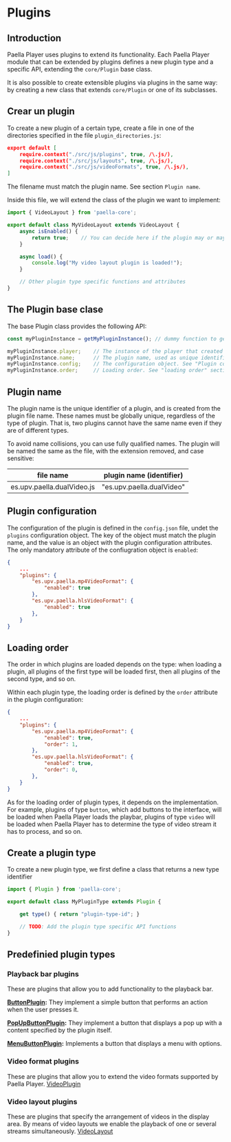 # Plugins

## Introduction

Paella Player uses plugins to extend its functionality. Each Paella Player module that can be extended by plugins defines a new plugin type and a specific API, extending the `core/Plugin` base class.

It is also possible to create extensible plugins via plugins in the same way: by creating a new class that extends `core/Plugin` or one of its subclasses.

## Crear un plugin

To create a new plugin of a certain type, create a file in one of the directories specified in the file `plugin_directories.js`:

```json
export default [
    require.context("./src/js/plugins", true, /\.js/),
    require.context("./src/js/layouts", true, /\.js/),
    require.context("./src/js/videoFormats", true, /\.js/),
]
```

The filename must match the plugin name. See section `Plugin name`.

Inside this file, we will extend the class of the plugin we want to implement:

```javascript
import { VideoLayout } from 'paella-core';

export default class MyVideoLayout extends VideoLayout {
    async isEnabled() {
        return true;    // You can decide here if the plugin may or may not be loaded
    }

    async load() {
        console.log("My video layout plugin is loaded!");
    }

    // Other plugin type specific functions and attributes
}
```

## The Plugin base clase

The base Plugin class provides the following API:

```javascript
const myPluginInstance = getMyPluginInstance(); // dummy function to get the instance of my plugin

myPluginInstance.player;    // The instance of the player that created the plugin
myPluginInstance.name;      // The plugin name, used as unique identifier. See "Plugin name" section
myPluginInstance.config;    // The configuration object. See "Plugin configuration" section
myPluginInstance.order;     // Loading order. See "loading order" section
```

## Plugin name

The plugin name is the unique identifier of a plugin, and is created from the plugin file name. These names must be globally unique, regardless of the type of plugin. That is, two plugins cannot have the same name even if they are of different types.

To avoid name collisions, you can use fully qualified names. The plugin will be named the same as the file, with the extension removed, and case sensitive:

| file name                   | plugin name (identifier)     |
|-----------------------------|------------------------------|
| es.upv.paella.dualVideo.js  | "es.upv.paella.dualVideo"    |


## Plugin configuration

The configuration of the plugin is defined in the `config.json` file, undet the `plugins` configuration object. The key of the object must match the plugin name, and the value is an object with the plugin configuration attributes. The only mandatory attribute of the confiugration object is `enabled`:

```json
{
    ...
    "plugins": {
        "es.upv.paella.mp4VideoFormat": {
            "enabled": true
        },
        "es.upv.paella.hlsVideoFormat": {
            "enabled": true
        },
    }
}
```


## Loading order 

The order in which plugins are loaded depends on the type: when loading a plugin, all plugins of the first type will be loaded first, then all plugins of the second type, and so on.

Within each plugin type, the loading order is defined by the `order` attribute in the plugin configuration:

```json
{
    ...
    "plugins": {
        "es.upv.paella.mp4VideoFormat": {
            "enabled": true,
            "order": 1,
        },
        "es.upv.paella.hlsVideoFormat": {
            "enabled": true,
            "order": 0,
        },
    }
}
```

As for the loading order of plugin types, it depends on the implementation. For example, plugins of type `button`, which add buttons to the interface, will be loaded when Paella Player loads the playbar, plugins of type `video` will be loaded when Paella Player has to determine the type of video stream it has to process, and so on.

## Create a plugin type

To create a new plugin type, we first define a class that returns a new type identifier

```javascript
import { Plugin } from 'paella-core';

export default class MyPluginType extends Plugin {

    get type() { return "plugin-type-id"; }

    // TODO: Add the plugin type specific API functions
}
```


## Predefinied plugin types

### Playback bar plugins

These are plugins that allow you to add functionality to the playback bar.

**[ButtonPlugin](button_plugin.md):** They implement a simple button that performs an action when the user presses it.

**[PopUpButtonPlugin](popup_button_plugin.md):** They implement a button that displays a pop up with a content specified by the plugin itself.

**[MenuButtonPlugin](menu_button_plugin.md):** Implements a button that displays a menu with options.

### Video format plugins

These are plugins that allow you to extend the video formats supported by Paella Player. [VideoPlugin](video_plugin.md)

### Video layout plugins

These are plugins that specify the arrangement of videos in the display area. By means of video layouts we enable the playback of one or several streams simultaneously. [VideoLayout](video_layout.md)
